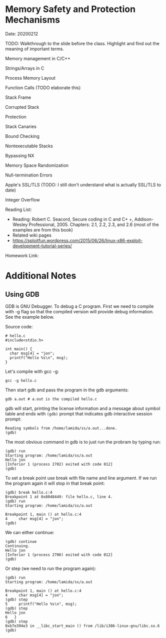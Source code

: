 # Memory Safety and Protection Mechanisms
Date: 20200212

TODO: Walkthrough to the slide before the class. Highlight and find out the meaning of important terms.

Memory management in C/C++

Strings/Arrays in C

Process Memory Layout

Function Calls (TODO elaborate this)

Stack Frame

Corrupted Stack

Protection

Stack Canaries

Bound Checking

Nontexecutable Stacks

Bypassing NX

Memory Space Randomization

Null-termination Errors

Apple's SSL/TLS (TODO: I still don't understand what is actually SSL/TLS to date)

Integer Overflow

Reading List:
* Reading: Robert C. Seacord, Secure coding in C and C+ +, Addison-Wesley Professional, 2005. Chapters: 2.1, 2.2, 2.3, and 2.6 (most of the examples are from this book)
* Related wiki pages
* https://sploitfun.wordpress.com/2015/06/26/linux-x86-exploit-development-tutorial-series/

Homework Link: 

# Additional Notes

## Using GDB

GDB is GNU Debugger. To debug a C program. First we need to compile with -g flag so that the compiled version will provide debug information. See the example below.

Source code:
```
# hello.c
#include<stdio.h>

int main() {
  char msg[4] = "jon";
  printf("Hello %s\n", msg);
}
```

Let's compile with gcc -g:
```
gcc -g hello.c
```

Then start gdb and pass the program in the gdb arguments:
```
gdb a.out # a.out is the compiled hello.c
```

gdb will start, printing the license information and a message about symbol table and ends with `(gdb)` prompt that indicates gdb interactive session prompt:
```
Reading symbols from /home/lamida/ss/a.out...done.
(gdb)
```

The most obvious command in gdb is to just run the probram by typing run:
```
(gdb) run
Starting program: /home/lamida/ss/a.out 
Hello jon
[Inferior 1 (process 2702) exited with code 012]
(gdb) 
```

To set a break point use break with file name and line argument. If we run the program again it will stop in that break point:
```
(gdb) break hello.c:4
Breakpoint 1 at 0x8048449: file hello.c, line 4.
(gdb) run
Starting program: /home/lamida/ss/a.out 

Breakpoint 1, main () at hello.c:4
4	  char msg[4] = "jon";
(gdb)
```

We can either continue:
```
(gdb) continue
Continuing.
Hello jon
[Inferior 1 (process 2706) exited with code 012]
(gdb)
```

Or step (we need to run the program again):
```
(gdb) run
Starting program: /home/lamida/ss/a.out 

Breakpoint 1, main () at hello.c:4
4	  char msg[4] = "jon";
(gdb) step
5	  printf("Hello %s\n", msg);
(gdb) step
Hello jon
6	}
(gdb) step
0xb7e394e3 in __libc_start_main () from /lib/i386-linux-gnu/libc.so.6
(gdb)
```
